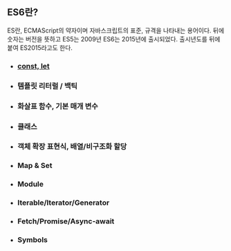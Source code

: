 ## ES6란?
ES란, ECMAScript의 약자이며 자바스크립트의 표준, 규격을 나타내는 용어이다.
뒤에 숫자는 버전을 뜻하고 ES5는 2009년 ES6는 2015년에 출시되었다.
출시년도를 뒤에 붙여 ES2015라고도 한다.

* ### [const, let](https://github.com/ababbb1/TIL/blob/main/ES6/const%2Clet.md)
* ### 템플릿 리터럴 / 백틱
* ### 화살표 함수, 기본 매개 변수
* ### 클래스
* ### 객체 확장 표현식, 배열/비구조화 할당
* ### Map & Set
* ### Module
* ### Iterable/Iterator/Generator
* ### Fetch/Promise/Async-await
* ### Symbols
